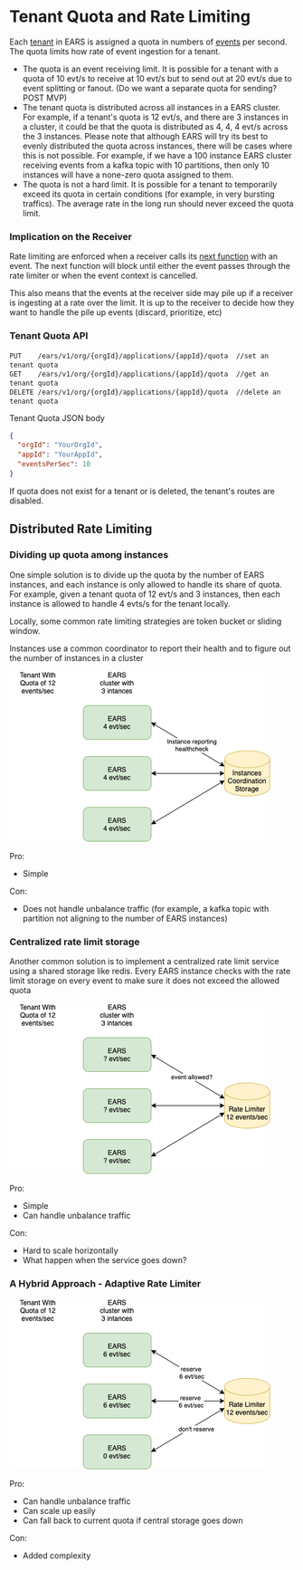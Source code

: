 # Tenant Quota and Rate Limiting

Each [tenant](multitenancy.md) in EARS is assigned a quota in numbers of [events](Events.md) per second. The quota limits how rate of event ingestion for a tenant.  

* The quota is an event receiving limit. It is possible for a tenant with a quota of 10 evt/s to receive at 10 evt/s but to send out at 20 evt/s due to event splitting or fanout. (Do we want a separate quota for sending? POST MVP)
* The tenant quota is distributed across all instances in a EARS cluster. For example, if a tenant's quota is 12 evt/s, and there are 3 instances in a cluster, it could be that the quota is distributed as 4, 4, 4 evt/s across the 3 instances. Please note that although EARS will try its best to evenly distributed the quota across instances, there will be cases where this is not possible. For example, if we have a 100 instance EARS cluster receiving events from a kafka topic with 10 partitions, then only 10 instances will have a none-zero quota assigned to them.
* The quota is not a hard limit. It is possible for a tenant to temporarily exceed its quota in certain conditions (for example, in very bursting traffics). The average rate in the long run should never exceed the quota limit.

### Implication on the Receiver

Rate limiting are enforced when a receiver calls its [next function](../pkg/receiver/types.go#L50) with an event. The next function will block until either the event passes through the rate limiter or when the event context is cancelled. 

This also means that the events at the receiver side may pile up if a receiver is ingesting at a rate over the limit. It is up to the receiver to decide how they want to handle the pile up events (discard, prioritize, etc)

### Tenant Quota API
```
PUT    /ears/v1/org/{orgId}/applications/{appId}/quota  //set an tenant quota
GET    /ears/v1/org/{orgId}/applications/{appId}/quota  //get an tenant quota
DELETE /ears/v1/org/{orgId}/applications/{appId}/quota  //delete an tenant quota
```

Tenant Quota JSON body
```json
{
  "orgId": "YourOrgId",
  "appId": "YourAppId",
  "eventsPerSec": 10
}
```

If quota does not exist for a tenant or is deleted, the tenant's routes are disabled.

## Distributed Rate Limiting

### Dividing up quota among instances
One simple solution is to divide up the quota by the number of EARS instances, and each instance is only allowed to handle its share of quota. For example, given a tenant quota of 12 evt/s and 3 instances, then each instance is allowed to handle 4 evts/s for the tenant locally.

Locally, some common rate limiting strategies are token bucket or sliding window.

Instances use a common coordinator to report their health and to figure out the number of instances in a cluster

![](img/ratelimit/rate_limit.png)

Pro:
* Simple

Con:
* Does not handle unbalance traffic (for example, a kafka topic with partition not aligning to the number of EARS instances)

### Centralized rate limit storage
Another common solution is to implement a centralized rate limit service using a shared storage like redis. Every EARS instance checks with the rate limit storage on every event to make sure it does not exceed the allowed quota

![](img/ratelimit/rate_limit_2.png)

Pro:
* Simple
* Can handle unbalance traffic

Con:
* Hard to scale horizontally
* What happen when the service goes down?

### A Hybrid Approach - Adaptive Rate Limiter

![](img/ratelimit/rate_limit_3.png)

Pro:
* Can handle unbalance traffic
* Can scale up easily
* Can fall back to current quota if central storage goes down

Con:
* Added complexity


